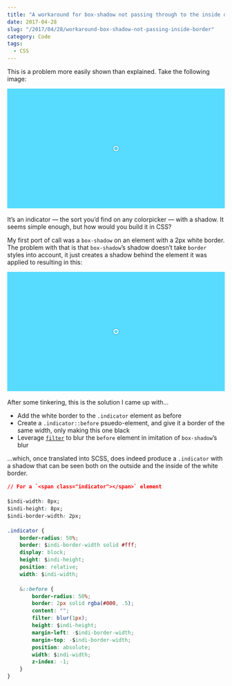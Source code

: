 ```yaml
---
title: "A workaround for box-shadow not passing through to the inside of a border"
date: 2017-04-28
slug: "/2017/04/28/workaround-box-shadow-not-passing-inside-border"
category: Code
tags:
  - CSS
---
```


This is a problem more easily shown than explained. Take the following image:

![](/static/posts/workaround-box-shadow-not-passing-inside-border/indicator-2@2x.png)

It’s an indicator — the sort you’d find on any colorpicker — with a shadow. It seems simple enough, but how would you build it in CSS?

My first port of call was a `box-shadow` on an element with a 2px white border. The problem with that is that `box-shadow`’s shadow doesn’t take `border` styles into account, it just creates a shadow behind the element it was applied to resulting in this:

![](/static/posts/workaround-box-shadow-not-passing-inside-border/indicator-1@2x.png)

After some tinkering, this is the solution I came up with…

- Add the white border to the `.indicator` element as before
- Create a `.indicator::before` psuedo-element, and give it a border of the same width, only making this one black
- Leverage [`filter`](https://caniuse.com/#search=filter) to blur the `before` element in imitation of `box-shadow`’s blur

…which, once translated into SCSS, does indeed produce a `.indicator` with a shadow that can be seen both on the outside and the inside of the white border.

```css
// For a `<span class="indicator"></span>` element

$indi-width: 8px;
$indi-height: 8px;
$indi-border-width: 2px;

.indicator {
    border-radius: 50%;
    border: $indi-border-width solid #fff;
    display: block;
    height: $indi-height;
    position: relative;
    width: $indi-width;

    &::before {
        border-radius: 50%;
        border: 2px solid rgba(#000, .5);
        content: "";
        filter: blur(1px);
        height: $indi-height;
        margin-left: -$indi-border-width;
        margin-top: -$indi-border-width;
        position: absolute;
        width: $indi-width;
        z-index: -1;
    }
}
```

